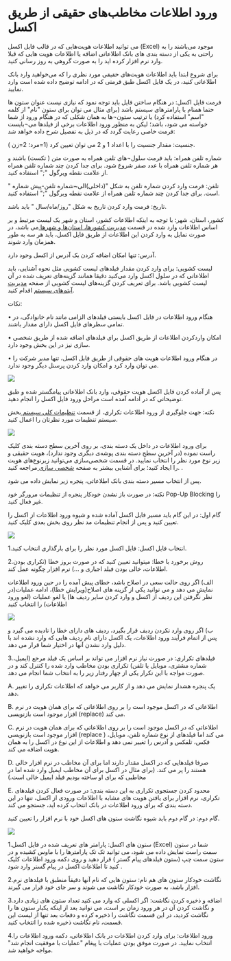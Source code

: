 # ورود اطلاعات  مخاطب‌های حقیقی از طریق اکسل
 
می توانید اطلاعات هویت‌هایی که در قالب فایل اکسل (Excel) موجود می‌باشند را به راحتی به یکی از دسته بندی های  بانک اطلاعاتی اضافه یا اطلاعات هویت هایی که قبلا وارد نرم افزار کرده اید را به صورت گروهی به روز رسانی کنید.

برای شروع ابتدا باید اطلاعات هویت‌های حقیقی مورد نظری را که می‌خواهید وارد بانک اطلاعاتی کنید، در یک فایل اکسل طبق فرمتی که در ادامه توضیح داده شده است وارد نمایید.

فرمت فایل اکسل:
در هنگام ساختن فایل باید توجه نمود که نیازی نیست عنوان ستون ها حتما همنام با پارامترهای سیستم باشد (برای مثال می توان برای ستون "نام" از کلمه "اسم" استفاده کرد) یا ترتیب ستون¬ها به همان شکلی که در هنگام ورود از شما خواسته می شود، باشد؛ لیکن به منظور ورود اطلاعات برخی از فیلدها می¬بایست فرمت خاصی رعایت گردد که در ذیل به تفصیل شرح داده خواهد شد: 

جنسیت: مقدار جنسیت را با اعداد 1 و 2 می توان تعیین کرد (1=مرد؛ 2=زن ).

شماره تلفن همراه: باید فرمت سلول¬های تلفن همراه به صورت متن ( تکست) باشند و هر شماره تلفن همراه با عدد صفر شروع شود. برای جدا کردن چند شماره تلفن همراه از علامت نقطه ویرگول ";" استفاده کنید.

تلفن: فرمت وارد کردن شماره تلفن به شکل "(داخلی)الی~شماره تلفن-پیش شماره " است. برای جدا کردن چند شماره تلفن همراه از علامت نقطه ویرگول ";" استفاده کنید.

تاریخ: فرمت وارد کردن تاریخ به شکل "روز/ماه/سال " باید باشد.

کشور، استان، شهر: با توجه به اینکه اطلاعات کشور، استان و شهر یک لیست مرتبط و بر اساس اطلاعات وارد شده در قسمت [مدیریت کشورها، استان‌ها و شهرها ]( https://github.com/1stco/PayamGostarDocs/blob/master/help2.5.4/Basic-Information/Management-of-countries-provinces-and-cities/Management-of-countries-provinces-and-cities.md) می باشد، در صورت تمایل به وارد کردن این اطلاعات از طریق فایل اکسل، باید هر سه به طور همزمان وارد شوند.

آدرس: تنها امکان اضافه کردن یک آدرس از اکسل وجود دارد.

لیست کشویی: برای وارد کردن مقدار فیلدهای لیست کشویی مثل نحوه آشنایی، باید اطلاعاتی که در سلول اکسل وارد می‌کنید دقیقا همانند گزینه‌های تعریف شده در آن لیست کشویی باشد. برای تعریف کردن گزینه‌های لیست کشویی از صفحه [مدیریت آیتم‌های سیستم]( https://github.com/1stco/PayamGostarDocs/blob/master/help2.5.4/Basic-Information/Management-of-system-items/Management-of-system-items.md) اقدام کنید.

نکات:

•	  هنگام ورود اطلاعات در فایل اکسل بایستی فیلدهای الزامی مانند نام خانوادگی، در تمامی سطرهای فایل اکسل دارای مقدار باشند.

•	امکان واردکردن اطلاعات از طریق اکسل برای فیلدهای اضافه شده از طریق شخصی سازی  نیز در این بخش وجود دارد.  

•	 در هنگام ورود اطلاعات هویت های حقوقی از طریق فایل اکسل، تنها مدیر شرکت را می توان وارد کرد و امکان وارد کردن پرسنل دیگر وجود ندارد. 

![](haghighi1.jpg) 

 پس از آماده کردن فایل اکسل هویت حقوقی، وارد بانک اطلاعاتی پیامگستر شده و طبق توضیحاتی که در ادامه آمده است مراحل ورود فایل اکسل را انجام دهید.

نکته: جهت جلوگیری از ورود اطلاعات تکراری، از قسمت [تنظیمات کلی سیستم ]( https://github.com/1stco/PayamGostarDocs/blob/master/help2.5.4/Settings/General-settings/system/system.md) بخش سیستم تنظیمات مورد نظرتان را اعمال کنید.

![](haghighi2.png) 
  
برای ورود اطلاعات در داخل یک دسته بندی، بر روی آخرین سطح دسته بندی کلیک راست نموده (در آخرین سطح دسته بندی پوشه‌ی دیگری وجود ندارد)، هویت حقیقی و زیر نوع مورد نظر را انتخاب نمایید. در قسمت شخصی‌سازی می‌توانید زیرنوع‌های هویت را ایجاد کنید؛ برای آشنایی بیشتر به صفحه [شخصی سازی ](https://github.com/1stco/PayamGostarDocs/blob/master/help2.5.4/Settings/Personalization-crm/Overview/General-information/General-information.md) مراجعه کنید. . 
 
پس از انتخاب مسیر دسته بندی بانک اطلاعاتی، پنجره زیر نمایش داده می شود. 

نکته: در صورت باز نشدن خودکار پنجره از تنظیمات مرورگر خود Pop-Up Blocking را غیر فعال کنید.

گام اول: در این گام باید مسیر فایل اکسل آماده شده و شیوه ورود اطلاعات از اکسل را تعیین کنید و پس از انجام تنظیمات مد نظر روی بخش بعدی کلیک کنید.

![](haghighi3.png) 
 
1.انتخاب فایل اکسل: فایل اکسل مورد نظر را برای بارگذاری انتخاب کنید.

2.روش برخورد با خطا: میتوانید تعیین کنید که در صورت بروز خطا (تکراری بودن اطلاعات، خالی بودن فیلد اجباری و ...) نرم افزار چگونه عمل کند.

الف) اگر روی حالت سعی در اصلاح باشد، خطای پیش آمده را در حین ورود اطلاعات نمایش می دهد و می توانید یکی از گزینه های اصلاح(ویرایش خطا)، ادامه عملیات(در نظر نگرفتن این ردیف از اکسل و وارد کردن سایر ردیف ها) یا لغو عملیات (لغو ورود اطلاعات) را انتخاب کنید
 
 ![](haghighi4.jpg) 
 
ب) اگر روی وارد نکردن ردیف قرار بگیرد، ردیف های دارای خطا را نادیده می گیرد و پس از اتمام فرآیند ورود اطلاعات، یک اکسل دارای نام ردیف هایی که وارد نشده اند با دلیل وارد نشدن آنها در اختیار شما قرار می دهد.

3.فیلدهای تکراری: در صورت نیاز نرم افزار می تواند بر اساس یک فیلد مرجع (ایمیل، شماره مشتری، موبایل یا تلفن) تکراری بودن مخاطب وارد شده را کنترل کند و در صورت مواجه با این تکرار یکی از چهار رفتار زیر را به انتخاب شما انجام می دهد.

A. یک پنجره هشدار نمایش می دهد و از کاربر می خواهد که اطلاعات تکراری را تغییر دهد.

B. اطلاعاتی که در اکسل موجود است را بر روی اطلاعاتی که برای همان هویت در نرم افزار موجود است بازنویسی (replace) می کند.

C. اطلاعاتی که در اکسل موجود است را بر روی اطلاعاتی که برای همان هویت در نرم افزار موجود است بازنویسی (replace ) می کند اما فیلدهای از نوع شماره تلفن، موبایل، فکس، تلفکس و آدرس را تغییر نمی دهد و اطلاعات از این نوع در اکسل را به همان هویت اضافه می کند.

D. صرفا فیلدهایی که در اکسل مقدار دارند اما برای آن مخاطب در نرم افزار خالی هستند را پر می کند. (برای مثال در اکسل برای آن مخاطب ایمیل وارد شده اما در مخاطبی که برای او ساخته بودیم فیلد ایمیل خالی است.)
 
E. محدود کردن جستجوی تکراری به این دسته بندی: در صورت فعال کردن فیلدهای تکراری، نرم افزار برای یافتن هویت های مشابه با اطلاعات ورودی از اکسل، تنها در این دسته بندی که برای ورود اطلاعات در بانک انتخاب کرده اید، جستجو می کند.

گام دوم:
در گام دوم باید شیوه نگاشت ستون های اکسل خود با نرم افزار را تعیین کنید.

![](haghighi5.png) 
 
1.ستون های اکسل: پارامتر های تعریف شده در فایل اکسل (Excel)  شما در ستون سمت راست نمایش داده می شود، می توانید تک تک پارامترها را با ماوس کشیده و در ستون سمت چپ (ستون فیلدهای پیام گستر ) قرار دهید و روی دکمه ورود اطلاعات کلیک کنید تا اطلاعات اکسل در پیام گستر وارد شود .

2.نگاشت خودکار ستون های هم نام: ستون هایی که نام آنها دقیقاً منطبق با فیلدهای نرم افزار باشد، به صورت خودکار نگاشت می شوند و سر جای خود قرار می گیرند.

3.اضافه و ذخیره کردن نگاشت: اگر اکسلی که وارد می کنید تعداد ستون های زیادی دارد و نگاشت کردن آن در هر ورود زمان بر است، می توانید بعد از اینکه یکبار ستون ها را نگاشت کردید، در این قسمت نگاشت را ذخیره کرده و دفعات بعد تنها از لیست این قسمت، نام نگاشت ذخیره شده را انتخاب کنید.

4.ورود اطلاعات: برای وارد کردن اطلاعات در بانک اطلاعاتی،  دکمه ورود اطلاعات را انتخاب نمایید. در صورت موفق بودن عملیات با پیغام "عملیات با موفقیت انجام شد" مواجه خواهید شد.

